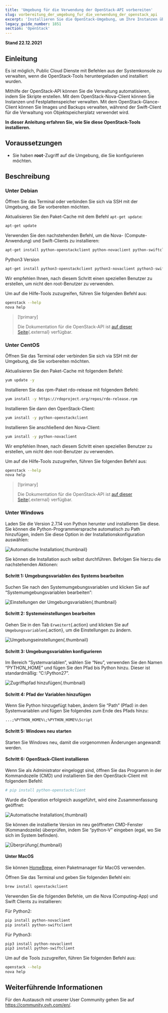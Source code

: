 ```yaml
---
title: 'Umgebung für die Verwendung der OpenStack-API vorbereiten'
slug: vorbereitung_der_umgebung_fur_die_verwendung_der_openstack_api
excerpt: 'Installieren Sie die OpenStack-Umgebung, um Ihre Instanzen über die API zu verwalten.'
legacy_guide_number: 1851
section: 'OpenStack'
---
```


**Stand 22.12.2021**

## Einleitung

Es ist möglich, Public Cloud Dienste mit Befehlen aus der Systemkonsole zu verwalten, wenn die OpenStack-Tools heruntergeladen und installiert wurden.

Mithilfe der OpenStack-API können Sie die Verwaltung automatisieren, indem Sie Skripte erstellen. Mit dem OpenStack-Nova-Client können Sie Instanzen und Festplattenspeicher verwalten. Mit dem OpenStack-Glance-Client können Sie Images und Backups verwalten, während der Swift-Client für die Verwaltung von Objektspeicherplatz verwendet wird.

**In dieser Anleitung erfahren Sie, wie Sie diese OpenStack-Tools installieren.**

## Voraussetzungen

- Sie haben **root**-Zugriff auf die Umgebung, die Sie konfigurieren möchten.

## Beschreibung

### Unter Debian

Öffnen Sie das Terminal oder verbinden Sie sich via SSH mit der Umgebung, die Sie vorbereiten möchten.

Aktualisieren Sie den Paket-Cache mit dem Befehl `apt-get update`:

```sh
apt-get update
```

Verwenden Sie den nachstehenden Befehl, um die Nova- (Compute-Anwendung) und Swift-Clients zu installieren:

```sh
apt-get install python-openstackclient python-novaclient python-swiftclient -y
```

Python3 Version

```sh
apt-get install python3-openstackclient python3-novaclient python3-swiftclient -y
```

Wir empfehlen Ihnen, nach diesem Schritt einen speziellen Benutzer zu erstellen, um nicht den root-Benutzer zu verwenden.

Um auf die Hilfe-Tools zuzugreifen, führen Sie folgenden Befehl aus:

```sh
openstack --help
nova help
```

> [!primary]
> 
> Die Dokumentation für die OpenStack-API ist [auf dieser Seite](https://docs.openstack.org/python-openstackclient/latest/){.external} verfügbar.
> 

### Unter CentOS

Öffnen Sie das Terminal oder verbinden Sie sich via SSH mit der Umgebung, die Sie vorbereiten möchten.

Aktualisieren Sie den Paket-Cache mit folgendem Befehl:

```sh
yum update -y
```
Installieren Sie das rpm-Paket rdo-release mit folgendem Befehl:

```sh
yum install -y https://rdoproject.org/repos/rdo-release.rpm
```

Installieren Sie dann den OpenStack-Client:

```sh
yum install -y python-openstackclient
```

Installieren Sie anschließend den Nova-Client:

```sh
yum install -y python-novaclient
```

Wir empfehlen Ihnen, nach diesem Schritt einen speziellen Benutzer zu erstellen, um nicht den root-Benutzer zu verwenden.

Um auf die Hilfe-Tools zuzugreifen, führen Sie folgenden Befehl aus:

```sh
openstack --help
nova help
```

> [!primary]
> 
> Die Dokumentation für die OpenStack-API ist [auf dieser Seite](https://docs.openstack.org/python-openstackclient/latest/){.external} verfügbar.
> 

### Unter Windows

Laden Sie die Version 2.7.14 von Python herunter und installieren Sie diese. Sie können die Python-Programmiersprache automatisch zu Path hinzufügen, indem Sie diese Option in der Installationskonfiguration auswählen:

![Automatische Installation](images/1_preparation_openstack_environment_windows.png){.thumbnail}

Sie können die Installation auch selbst durchführen. Befolgen Sie hierzu die nachstehenden Aktionen:

#### Schritt 1: Umgebungsvariablen des Systems bearbeiten

Suchen Sie nach den Systemumgebungsvariablen und klicken Sie auf “Systemumgebungsvariablen bearbeiten”:

![Einstellungen der Umgebungsvariablen](images/2_preparation_openstack_environment_windows.png){.thumbnail}

#### Schritt 2: Systemeinstellungen bearbeiten

Gehen Sie in den Tab `Erweitert`{.action} und klicken Sie auf `Umgebungsvariablen`{.action}, um die Einstellungen zu ändern.

![Umgebungseinstellungen](images/3_preparation_openstack_environment_windows.png){.thumbnail}

#### Schritt 3: Umgebungsvariablen konfigurieren 

Im Bereich “Systemvariablen”, wählen Sie “Neu”, verwenden Sie den Namen “PYTHON_HOME” und fügen Sie den Pfad bis Python hinzu. Dieser ist standardmäßig: “C:\\Python27”.

![Zugriffspfad hinzufügen](images/4_edit_system_variables.png){.thumbnail}

#### Schritt 4: Pfad der Variablen hinzufügen

Wenn Sie Python hinzugefügt haben, ändern Sie “Path” (Pfad) in den Systemvariablen und fügen Sie folgendes zum Ende des Pfads hinzu:

`...;%PYTHON_HOME%\;%PYTHON_HOME%\Script`

#### Schritt 5: Windows neu starten

Starten Sie Windows neu, damit die vorgenommen Änderungen angewandt werden.

#### Schritt 6: OpenStack-Client installieren

Wenn Sie als Administrator eingeloggt sind, öffnen Sie das Programm in der Kommandozeile (CMD) und installieren Sie den OpenStack-Client mit folgendem Befehl:

```sh
# pip install python-openstackclient
```

Wurde die Operation erfolgreich ausgeführt, wird eine Zusammenfassung geöffnet:

![Automatische Installation](images/5_preparation_openstack_environment_windows.png){.thumbnail}

Sie können die installierte Version im neu geöffneten CMD-Fenster (Kommandozeile) überprüfen, indem Sie “python-V” eingeben (egal, wo Sie sich im System befinden).

![Überprüfung](images/6_preparation_openstack_environment_windows.png){.thumbnail}

#### Unter MacOS

Sie können [HomeBrew](https://brew.sh), einen Paketmanager für MacOS verwenden.

Öffnen Sie das Terminal und geben Sie folgenden Befehl ein:

```bash
brew install openstackclient
```

Verwenden Sie die folgenden Befehle, um die Nova (Computing-App) und Swift Clients zu installieren:

Für Python2:

```sh
pip install python-novaclient
pip install python-swiftclient
```

Für Python3:

```sh
pip3 install python-novaclient
pip3 install python-swiftclient
```

Um auf die Tools zuzugreifen, führen Sie folgenden Befehl aus:

```sh
openstack --help
nova help
```

## Weiterführende Informationen

Für den Austausch mit unserer User Community gehen Sie auf <https://community.ovh.com/en/>.

